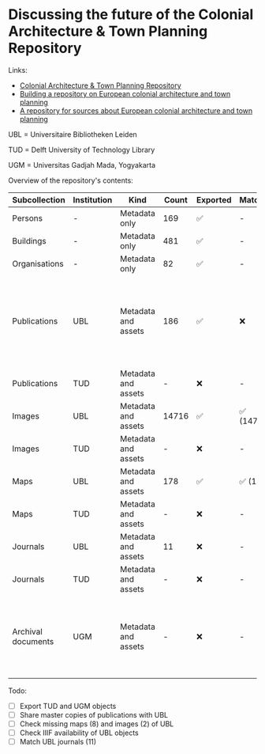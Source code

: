 # Discussing the future of the Colonial Architecture & Town Planning Repository

Links:

- [Colonial Architecture & Town Planning Repository](https://colonialarchitecture.eu)
- [Building a repository on European colonial architecture and town planning](http://resolver.tudelft.nl/uuid:6434057c-8888-458b-a3ec-9cecb6e7c281)
- [A repository for sources about European colonial architecture and town planning](http://resolver.tudelft.nl/uuid:8c6f01a4-104c-4761-b4b1-be6e8e4fd5d9)

UBL = Universitaire Bibliotheken Leiden

TUD = Delft University of Technology Library

UGM = Universitas Gadjah Mada, Yogyakarta

Overview of the repository's contents:

| Subcollection | Institution | Kind | Count | Exported | Matched | Comments |
| --- | --- | --- | --- | --- | --- | --- |
| Persons | - | Metadata only | 169 | ✅ | - | |
| Buildings | - | Metadata only | 481 | ✅ | - | |
| Organisations | - | Metadata only | 82 | ✅ | - | |
| Publications | UBL | Metadata and assets | 186 | ✅ | ❌ | Could not be matched; UBL would like to obtain master copies (TIF) |
| Publications | TUD | Metadata and assets | - | ❌ | - | |
| Images | UBL | Metadata and assets | 14716 | ✅ | ✅ (14714) | |
| Images | TUD | Metadata and assets | - | ❌ | - | Maybe no TUD images |
| Maps | UBL | Metadata and assets | 178 | ✅ | ✅ (170) | |
| Maps | TUD | Metadata and assets | - | ❌ | - | |
| Journals | UBL | Metadata and assets | 11 | ❌ | - | |
| Journals | TUD | Metadata and assets | - | ❌ | - | |
| Archival documents | UGM | Metadata and assets | - | ❌ | - | Originating from the research project [On Bamboo, Bricks, Tiles and Thatches](https://marinusplantemafoundation.nl/on-bamboo-bricks-tiles-and-thatches/) |

Todo:

- [ ] Export TUD and UGM objects
- [ ] Share master copies of publications with UBL
- [ ] Check missing maps (8) and images (2) of UBL
- [ ] Check IIIF availability of UBL objects
- [ ] Match UBL journals (11)
